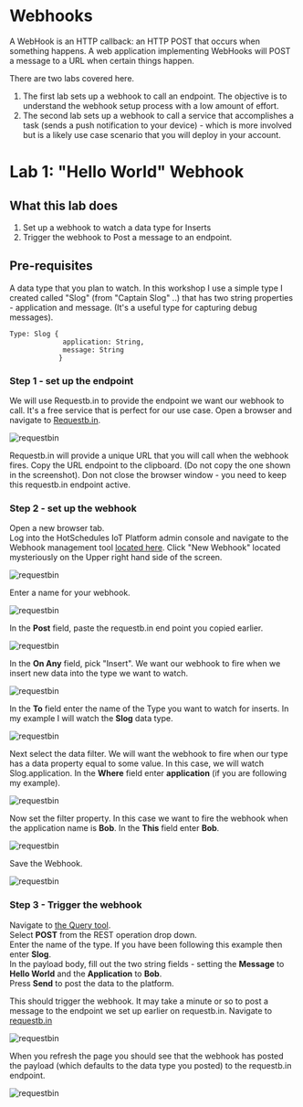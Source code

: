 # Webhooks

A WebHook is an HTTP callback: an HTTP POST that occurs when something happens. A web application implementing WebHooks will POST a message to a URL when certain things happen.

There are two labs covered here.  
 
1. The first lab sets up a webhook to call an endpoint. The objective is to understand the webhook setup process with a low amount of effort.      
2. The second lab sets up a webhook to call a service that accomplishes a task (sends a push notification to your device) - which is more involved but is a likely use case scenario that you will deploy in your account.


# Lab 1: "Hello World" Webhook

## What this lab does

1. Set up a webhook to watch a data type for Inserts
2. Trigger the webhook to Post a message to an endpoint.



## Pre-requisites

A data type that you plan to watch. In this workshop I use a simple type I created called "Slog" (from "Captain Slog" ..) that has two string properties - application and message. (It's a useful type for capturing debug messages).

````  
Type: Slog {
			 application: String,
			 message: String
			}  

````

### Step 1 - set up the endpoint

We will use Requestb.in to provide the endpoint we want our webhook to call. It's a free service that is perfect for our use case. Open a browser and navigate to [Requestb.in](http://requestb.in/). 

![requestbin](images/wh_90.png "requestbin")

Requestb.in will provide a unique URL that you will call when the webhook fires. Copy the URL endpoint to the clipboard. (Do not copy the one shown in the screenshot).
Don not close the browser window - you need to keep this requestb.in endpoint active. 


### Step 2 - set up the webhook

Open a new browser tab.   
Log into the HotSchedules IoT Platform admin console and navigate to the Webhook management tool [located here](https://tools.bodhi.space/script-manager/#/webhooks). Click "New Webhook" located mysteriously on the Upper right hand side of the screen.

![requestbin](images/wh_100.png "requestbin")

Enter a name for your webhook. 

![requestbin](images/wh_110.png "requestbin")

In the **Post** field, paste the requestb.in end point you copied earlier.

![requestbin](images/wh_120.png "requestbin")

In the **On Any** field, pick "Insert". We want our webhook to fire when we insert new data into the type we want to watch.

![requestbin](images/wh_130.png "requestbin")

In the **To** field enter the name of the Type you want to watch for inserts. In my example I will watch the **Slog** data type.

![requestbin](images/wh_140.png "requestbin")

Next select the data filter. We will want the webhook to fire when our type has a data property equal to some value. In this case, we will watch Slog.application. In the **Where** field enter **application** (if you are following my example).

![requestbin](images/wh_150.png "requestbin")

Now set the filter property. In this case we want to fire the webhook when the application name is **Bob**.  In the **This** field enter **Bob**.

![requestbin](images/wh_155.png "requestbin")

Save the Webhook.

![requestbin](images/wh_160.png "requestbin")

### Step 3 - Trigger the webhook

Navigate to [the Query tool](https://tools.bodhi.space/query/#/).   
Select **POST** from the REST operation drop down.  
Enter the name of the type. If you have been following this example then enter **Slog**.   
In the payload body, fill out the two string fields - setting the **Message** to **Hello World** and the **Application** to **Bob**.   
Press **Send** to post the data to the platform.

This should trigger the webhook. It may take a minute or so to post a message to the endpoint we set up earlier on requestb.in. Navigate to [requestb.in](requestb.in)

![requestbin](images/wh_170.png "requestbin")

When you refresh the page you should see that the webhook has posted the payload (which defaults to the data type you posted) to the requestb.in endpoint.

![requestbin](images/wh_180.png "requestbin")




